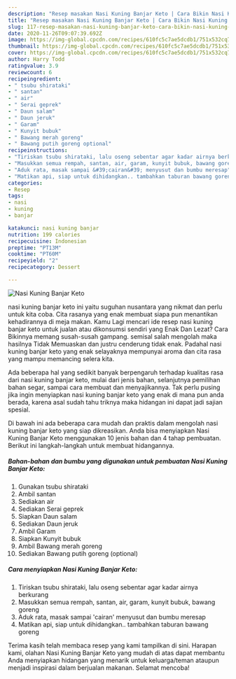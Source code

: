 ```yaml
---
description: "Resep masakan Nasi Kuning Banjar Keto | Cara Bikin Nasi Kuning Banjar Keto Yang Lezat Sekali"
title: "Resep masakan Nasi Kuning Banjar Keto | Cara Bikin Nasi Kuning Banjar Keto Yang Lezat Sekali"
slug: 117-resep-masakan-nasi-kuning-banjar-keto-cara-bikin-nasi-kuning-banjar-keto-yang-lezat-sekali
date: 2020-11-26T09:07:39.692Z
image: https://img-global.cpcdn.com/recipes/610fc5c7ae5dcdb1/751x532cq70/nasi-kuning-banjar-keto-foto-resep-utama.jpg
thumbnail: https://img-global.cpcdn.com/recipes/610fc5c7ae5dcdb1/751x532cq70/nasi-kuning-banjar-keto-foto-resep-utama.jpg
cover: https://img-global.cpcdn.com/recipes/610fc5c7ae5dcdb1/751x532cq70/nasi-kuning-banjar-keto-foto-resep-utama.jpg
author: Harry Todd
ratingvalue: 3.9
reviewcount: 6
recipeingredient:
- " tsubu shirataki"
- " santan"
- " air"
- " Serai geprek"
- " Daun salam"
- " Daun jeruk"
- " Garam"
- " Kunyit bubuk"
- " Bawang merah goreng"
- " Bawang putih goreng optional"
recipeinstructions:
- "Tiriskan tsubu shirataki, lalu oseng sebentar agar kadar airnya berkurang"
- "Masukkan semua rempah, santan, air, garam, kunyit bubuk, bawang goreng"
- "Aduk rata, masak sampai &#39;cairan&#39; menyusut dan bumbu meresap"
- "Matikan api, siap untuk dihidangkan.. tambahkan taburan bawang goreng"
categories:
- Resep
tags:
- nasi
- kuning
- banjar

katakunci: nasi kuning banjar 
nutrition: 199 calories
recipecuisine: Indonesian
preptime: "PT13M"
cooktime: "PT60M"
recipeyield: "2"
recipecategory: Dessert

---
```



![Nasi Kuning Banjar Keto](https://img-global.cpcdn.com/recipes/610fc5c7ae5dcdb1/751x532cq70/nasi-kuning-banjar-keto-foto-resep-utama.jpg)


nasi kuning banjar keto ini yaitu suguhan nusantara yang nikmat dan perlu untuk kita coba. Cita rasanya yang enak membuat siapa pun menantikan kehadirannya di meja makan.
Kamu Lagi mencari ide resep nasi kuning banjar keto untuk jualan atau dikonsumsi sendiri yang Enak Dan Lezat? Cara Bikinnya memang susah-susah gampang. semisal salah mengolah maka hasilnya Tidak Memuaskan dan justru cenderung tidak enak. Padahal nasi kuning banjar keto yang enak selayaknya mempunyai aroma dan cita rasa yang mampu memancing selera kita.

Ada beberapa hal yang sedikit banyak berpengaruh terhadap kualitas rasa dari nasi kuning banjar keto, mulai dari jenis bahan, selanjutnya pemilihan bahan segar, sampai cara membuat dan menyajikannya. Tak perlu pusing jika ingin menyiapkan nasi kuning banjar keto yang enak di mana pun anda berada, karena asal sudah tahu triknya maka hidangan ini dapat jadi sajian spesial.




Di bawah ini ada beberapa cara mudah dan praktis dalam mengolah nasi kuning banjar keto yang siap dikreasikan. Anda bisa menyiapkan Nasi Kuning Banjar Keto menggunakan 10 jenis bahan dan 4 tahap pembuatan. Berikut ini langkah-langkah untuk membuat hidangannya.

<!--inarticleads1-->

##### Bahan-bahan dan bumbu yang digunakan untuk pembuatan Nasi Kuning Banjar Keto:

1. Gunakan  tsubu shirataki
1. Ambil  santan
1. Sediakan  air
1. Sediakan  Serai geprek
1. Siapkan  Daun salam
1. Sediakan  Daun jeruk
1. Ambil  Garam
1. Siapkan  Kunyit bubuk
1. Ambil  Bawang merah goreng
1. Sediakan  Bawang putih goreng (optional)




<!--inarticleads2-->

##### Cara menyiapkan Nasi Kuning Banjar Keto:

1. Tiriskan tsubu shirataki, lalu oseng sebentar agar kadar airnya berkurang
1. Masukkan semua rempah, santan, air, garam, kunyit bubuk, bawang goreng
1. Aduk rata, masak sampai &#39;cairan&#39; menyusut dan bumbu meresap
1. Matikan api, siap untuk dihidangkan.. tambahkan taburan bawang goreng




Terima kasih telah membaca resep yang kami tampilkan di sini. Harapan kami, olahan Nasi Kuning Banjar Keto yang mudah di atas dapat membantu Anda menyiapkan hidangan yang menarik untuk keluarga/teman ataupun menjadi inspirasi dalam berjualan makanan. Selamat mencoba!
